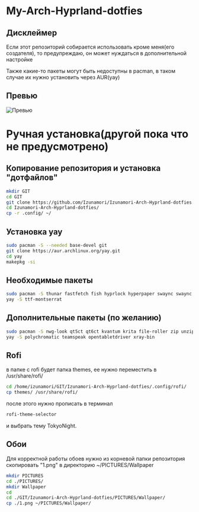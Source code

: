 # My-Arch-Hyprland-dotfies

## Дисклеймер
Если этот репозиторий собирается использовать кроме меня(его создателя), то предупреждаю, он может нуждаться в дополнительной настройке

Также какие-то пакеты могут быть недоступны в pacman, в таком случае их нужно установить через AUR(yay)

## Превью
![Превью](https://i.ibb.co/YTcyNPBK/image.png)

# Ручная установка(другой пока что не предусмотрено)

## Копирование репозитория и установка "дотфайлов"

```bash
mkdir GIT
cd GIT
git clone https://github.com/Izunamori/Izunamori-Arch-Hyprland-dotfies.git
cd Izunamori-Arch-Hyprland-dotfies/
cp -r .config/ ~/
```

## Установка yay
```bash
sudo pacman -S --needed base-devel git
git clone https://aur.archlinux.org/yay.git
cd yay
makepkg -si
```

## Необходимые пакеты

```bash
sudo pacman -S thunar fastfetch fish hyprlock hyperpaper swaync swaync wlogout ttf-jetbrains-mono gthumb rofi
yay -S ttf-montserrat 
```

## Дополнительные пакеты (по желанию)
```bash
sudo pacman -S nwg-look qt5ct qt6ct kvantum krita file-roller zip unzip btop flatpak obs-studio pavucontrol
yay -S polychromatic teamspeak opentabletdriver xray-bin
```
## Rofi 
в папке с rofi будет папка themes, ее нужно переместить в /usr/share/rofi/
```bash
cd /home/izunamori/GIT/Izunamori-Arch-Hyprland-dotfies/.config/rofi/
cp themes/ /usr/share/rofi/
```

после этого нужно прописать в терминал
```bash
rofi-theme-selector
```
и выбрать тему TokyoNight.

## Обои
Для корректной работы обоев нужно из корневой папки репозитория скопировать "1.png" в директорию ~/PICTURES/Wallpaper
```bash
mkdir PICTURES
cd ./PICTURES/
mkdir Wallpaper
cd
cd ./GIT/Izunamori-Arch-Hyprland-dotfies/PICTURES/Wallpaper/
cp ./1.png ~/PICTURES/Wallpaper/
```
